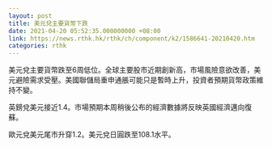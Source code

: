 ```yaml
---
layout: post
title: 美元兌主要貨幣下跌
date: 2021-04-20 05:52:35.000000000 +08:00
link: https://news.rthk.hk/rthk/ch/component/k2/1586641-20210420.htm
categories: rthk
---
```


美元兌主要貨幣跌至6周低位。全球主要股市近期創新高，市場風險意欲改善，美元避險需求受壓。美國聯儲局重申通脹可能只是暫時上升，投資者預期貨幣政策維持不變。

英鎊兌美元接近1.4。市場預期本周稍後公布的經濟數據將反映英國經濟邁向復蘇。

歐元兌美元尾市升穿1.2。美元兌日圓跌至108.1水平。
